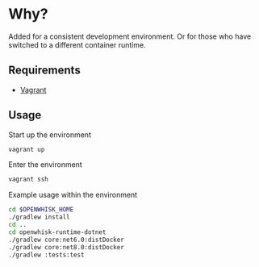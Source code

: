 <!--
#
# Licensed to the Apache Software Foundation (ASF) under one or more
# contributor license agreements.  See the NOTICE file distributed with
# this work for additional information regarding copyright ownership.
# The ASF licenses this file to You under the Apache License, Version 2.0
# (the "License"); you may not use this file except in compliance with
# the License.  You may obtain a copy of the License at
#
#     http://www.apache.org/licenses/LICENSE-2.0
#
# Unless required by applicable law or agreed to in writing, software
# distributed under the License is distributed on an "AS IS" BASIS,
# WITHOUT WARRANTIES OR CONDITIONS OF ANY KIND, either express or implied.
# See the License for the specific language governing permissions and
# limitations under the License.
#
-->

# Why?

Added for a consistent development environment. Or for those who have switched to a different container runtime.

## Requirements

 + [Vagrant](https://www.vagrantup.com/)

## Usage

Start up the environment

```bash
vagrant up
```

Enter the environment

```bash
vagrant ssh
```

Example usage within the environment

```bash
cd $OPENWHISK_HOME
./gradlew install
cd ..
cd openwhisk-runtime-dotnet
./gradlew core:net6.0:distDocker
./gradlew core:net8.0:distDocker
./gradlew :tests:test
```
